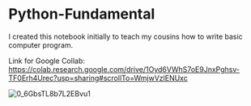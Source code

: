 # Python-Fundamental

I created this notebook initially to teach my cousins how to write basic computer program.

Link for Google Collab: https://colab.research.google.com/drive/1Oyd6VWhS7oE9JnxPghsv-TF0Erh4Urec?usp=sharing#scrollTo=WmjwVzlENUxc


![0_6GbsTL8b7L2EBvu1](https://user-images.githubusercontent.com/76827587/188670620-cc4f3cf5-c0ab-4819-8a18-aa361227b8f4.jpeg)


